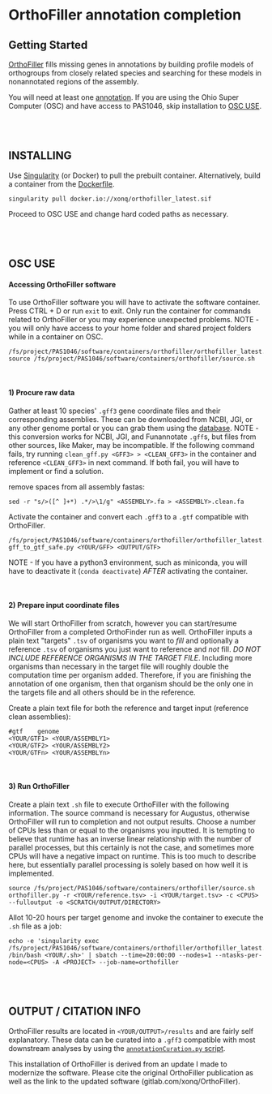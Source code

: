 # OrthoFiller annotation completion

## Getting Started
[OrthoFiller](https://gitlab.com/xonq/OrthoFiller) fills missing genes in annotations by building profile models of orthogroups from closely related species and searching for these models in nonannotated regions of the assembly.

You will need at least one [annotation](https://gitlab.com/xonq/tutorials/-/blob/master/funannotate.md). If you are using the Ohio Super Computer (OSC) and have access to PAS1046, skip installation to [OSC USE](https://gitlab.com/xonq/tutorials/-/blob/master/orthofiller.md#osc-use).


<br /><br />

## INSTALLING
 
Use [Singularity](https://gitlab.com/xonq/tutorials/-/blob/master/containers.md) (or Docker) to pull the prebuilt container. Alternatively, build a container from the [Dockerfile](https://gitlab.com/xonq/recipes/orthofiller).
```
singularity pull docker.io://xonq/orthofiller_latest.sif
```

Proceed to OSC USE and change hard coded paths as necessary.

<br /><br />

## OSC USE
#### Accessing OrthoFiller software
To use OrthoFiller software you will have to activate the software container. Press CTRL + D or run `exit` to exit. Only run the container for commands related to OrthoFiller or you may experience unexpected problems. NOTE - you will only have access to your home folder and shared project folders while in a container on OSC.

```
/fs/project/PAS1046/software/containers/orthofiller/orthofiller_latest.sif
source /fs/project/PAS1046/software/containers/orthofiller/source.sh
```

<br />

#### 1) Procure raw data
Gather at least 10 species' `.gff3` gene coordinate files and their corresponding assemblies. These can be downloaded from NCBI, JGI, or any other genome portal or you can grab them using the [database](https://gitlab.com/xonq/mycotools_scripts/-/blob/master/USAGE.md#dbfilespy). NOTE - this conversion works for NCBI, JGI, and Funannotate `.gff`s, but files from other sources, like Maker, may be incompatible. If the following command fails, try running `clean_gff.py <GFF3> > <CLEAN_GFF3>` in the container and reference `<CLEAN_GFF3>` in next command. If both fail, you will have to implement or find a solution.

remove spaces from all assembly fastas:
```
sed -r "s/>([^ ]+*) .*/>\1/g" <ASSEMBLY>.fa > <ASSEMBLY>.clean.fa
```

Activate the container and convert each `.gff3` to a `.gtf` compatible with
OrthoFiller. 
```
/fs/project/PAS1046/software/containers/orthofiller/orthofiller_latest.sif
gff_to_gtf_safe.py <YOUR/GFF> <OUTPUT/GTF>
```

NOTE - If you have a python3 environment, such as miniconda, you will have to deactivate it (`conda deactivate`) *AFTER* activating the container.

<br />

#### 2) Prepare input coordinate files
We will start OrthoFiller from scratch, however you can start/resume
OrthoFiller from a completed OrthoFinder run as well. OrthoFiller inputs a plain text
"targets" `.tsv` of organisms you want to *fill* and optionally a
reference `.tsv` of organisms you just want to reference and *not* fill. *DO
NOT INCLUDE REFERENCE ORGANISMS IN THE TARGET FILE*. Including more organisms than necessary in the target file will roughly double the computation time per organism added. Therefore, if you are finishing the annotation of one organism, then that organism should be the only one in the targets file and all others should be in the reference.

Create a plain text file for both the reference and target input (reference clean assemblies):
```
#gtf	genome
<YOUR/GTF1>	<YOUR/ASSEMBLY1>
<YOUR/GTF2>	<YOUR/ASSEMBLY2>
<YOUR/GTFn>	<YOUR/ASSEMBLYn>
```

<br />

#### 3) Run OrthoFiller
Create a plain text `.sh` file to execute OrthoFiller with the following information. The source command is necessary for Augustus, otherwise OrthoFiller will run to completion and not output results. Choose a number of CPUs less than or equal to the organisms you inputted. It is tempting to believe that runtime has an inverse linear relationship with the number of parallel processes, but this certainly is not the case, and sometimes more CPUs will have a negative impact on runtime. This is too much to describe here, but essentially parallel processing is solely based on how well it is implemented.

```
source /fs/project/PAS1046/software/containers/orthofiller/source.sh
orthofiller.py -r <YOUR/reference.tsv> -i <YOUR/target.tsv> -c <CPUS> --fulloutput -o <SCRATCH/OUTPUT/DIRECTORY>
```
Allot 10-20 hours per target genome and invoke the container to execute the `.sh` file as a job:
```
echo -e 'singularity exec /fs/project/PAS1046/software/containers/orthofiller/orthofiller_latest.sif /bin/bash <YOUR/.sh>' | sbatch --time=20:00:00 --nodes=1 --ntasks-per-node=<CPUS> -A <PROJECT> --job-name=orthofiller
```

<br /><br />

## OUTPUT / CITATION INFO
OrthoFiller results are located in `<YOUR/OUTPUT>/results` and are fairly self explanatory. These data can be curated into a `.gff3` compatible with most downstream analyses by using the [`annotationCuration.py` script](https://gitlab.com/xonq/mycotools/-/blob/master/mycotools/USAGE.md#curate-annotation).

This installation of OrthoFiller is derived from an update I made to modernize the software. Please cite the original OrthoFiller publication as well as the link to the updated software (gitlab.com/xonq/OrthoFiller).
